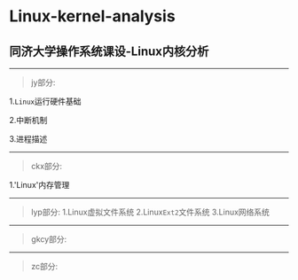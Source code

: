 # Linux-kernel-analysis
## 同济大学操作系统课设-Linux内核分析
---
> jy部分:

1.`Linux`运行硬件基础

2.中断机制

3.进程描述



---
> ckx部分:

1.'Linux'内存管理

---

> lyp部分:
1.Linux虚拟文件系统
2.Linux`Ext2`文件系统
3.Linux网络系统

---
> gkcy部分:

---
> zc部分:

